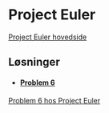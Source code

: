# Project Euler 
[Project Euler hovedside](https://projecteuler.net/)

## Løsninger

- #### [Problem 6](https://github.com/Raspeball/Project-Euler/blob/master/jupyter/projecteuler6_sol.ipynb)
[Problem 6 hos Project Euler ](https://projecteuler.net/problem=6)

